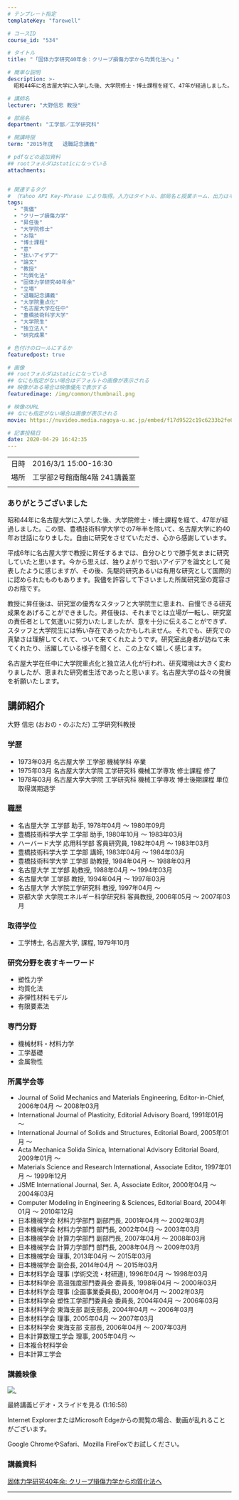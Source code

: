 ```yaml
---
# テンプレート指定
templateKey: "farewell"

# コースID
course_id: "534"

# タイトル
title: "「固体力学研究40年余：クリープ損傷力学から均質化法へ」"

# 簡単な説明
description: >-
  昭和44年に名古屋大学に入学した後、大学院修士・博士課程を経て、47年が経過しました。この間、豊橋技術科学大学での7年半を除いて、名古屋大学に約40年お世話になりました。自由に研究をさせていただき、心から感謝しています。平成6年に名古屋大学で教授に昇任するまでは、自分ひとりで勝手気ままに研究していたと思います。今から思えば、独りよがりで拙いアイデアを論文として発表したように感じますが、その ....

# 講師名
lecturer: "大野信忠 教授"

# 部局名
department: "工学部／工学研究科"

# 開講時限
term: "2015年度	退職記念講義"

# pdfなどの追加資料
## rootフォルダはstaticになっている
attachments:


# 関連するタグ
# （Yahoo API Key-Phrase により取得。入力はタイトル、部局名と授業ホーム、出力はキーフレーズ（tags））
tags:
  - "我儘"
  - "クリープ損傷力学"
  - "昇任後"
  - "大学院修士"
  - "お陰"
  - "博士課程"
  - "意"
  - "拙いアイデア"
  - "論文"
  - "教授"
  - "均質化法"
  - "固体力学研究40年余"
  - "立場"
  - "退職記念講義"
  - "大学院重点化"
  - "名古屋大学在任中"
  - "豊橋技術科学大学"
  - "大学院生"
  - "独立法人"
  - "研究成果"

# 色付けのロールにするか
featuredpost: true

# 画像
## rootフォルダはstaticになっている
## なにも指定がない場合はデフォルトの画像が表示される
## 映像がある場合は映像優先で表示する
featuredimage: /img/common/thumbnail.png

# 映像のURL
## なにも指定がない場合は画像が表示される
movie: https://nuvideo.media.nagoya-u.ac.jp/embed/f17d9522c19c6233b2fe6e52a66d868b53abe124

# 記事投稿日
date: 2020-04-29 16:42:35
---
```


|   |   |
|---|---|
| 日時 | 2016/3/1  15:00-16:30 |
| 場所 | 工学部2号館南館4階 241講義室 |
|   |   |


### ありがとうございました

昭和44年に名古屋大学に入学した後、大学院修士・博士課程を経て、47年が経過しました。この間、豊橋技術科学大学での7年半を除いて、名古屋大学に約40年お世話になりました。自由に研究をさせていただき、心から感謝しています。

平成6年に名古屋大学で教授に昇任するまでは、自分ひとりで勝手気ままに研究していたと思います。今から思えば、独りよがりで拙いアイデアを論文として発表したように感じますが、その後、先駆的研究あるいは有用な研究として国際的に認められたものもあります。我儘を許容して下さいました所属研究室の寛容さのお陰です。

教授に昇任後は、研究室の優秀なスタッフと大学院生に恵まれ、自慢できる研究成果をあげることができました。昇任後は、それまでとは立場が一転し、研究室の責任者として気遣いに努力いたしましたが、意を十分に伝えることができず、スタッフと大学院生には怖い存在であったかもしれません。それでも、研究での真摯さは理解してくれて、ついて来てくれたようです。研究室出身者が訪ねて来てくれたり、活躍している様子を聞くと、この上なく嬉しく感じます。

名古屋大学在任中に大学院重点化と独立法人化が行われ、研究環境は大きく変わりましたが、恵まれた研究者生活であったと思います。名古屋大学の益々の発展を祈願いたします。


## 講師紹介

大野 信忠 (おおの・のぶただ) 工学研究科教授 

### 学歴

  * 1973年03月 名古屋大学 工学部 機械学科 卒業
  * 1975年03月 名古屋大学大学院 工学研究科 機械工学専攻 修士課程 修了
  * 1978年03月 名古屋大学大学院 工学研究科 機械工学専攻 博士後期課程 単位取得満期退学

### 職歴

  * 名古屋大学 工学部 助手, 1978年04月 ～ 1980年09月
  * 豊橋技術科学大学 工学部 助手, 1980年10月 ～ 1983年03月
  * ハーバード大学 応用科学部 客員研究員, 1982年04月 ～ 1983年03月
  * 豊橋技術科学大学 工学部 講師, 1983年04月 ～ 1984年03月
  * 豊橋技術科学大学 工学部 助教授, 1984年04月 ～ 1988年03月
  * 名古屋大学 工学部 助教授, 1988年04月 ～ 1994年03月
  * 名古屋大学 工学部 教授, 1994年04月 ～ 1997年03月
  * 名古屋大学 大学院工学研究科 教授, 1997年04月 ～
  * 京都大学 大学院エネルギー科学研究科 客員教授, 2006年05月 ～ 2007年03月

### 取得学位

  * 工学博士, 名古屋大学, 課程, 1979年10月

### 研究分野を表すキーワード

  * 塑性力学
  * 均質化法
  * 非弾性材料モデル
  * 有限要素法

### 専門分野

  * 機械材料・材料力学
  * 工学基礎
  * 金属物性

### 所属学会等

  * Journal of Solid Mechanics and Materials Engineering, Editor-in-Chief, 2006年04月 ～ 2008年03月
  * International Journal of Plasticity, Editorial Advisory Board, 1991年01月 ～
  * International Journal of Solids and Structures, Editorial Board, 2005年01月 ～
  * Acta Mechanica Solida Sinica, International Advisory Editorial Board, 2009年01月 ～
  * Materials Science and Research International, Associate Editor, 1997年01月 ～ 1999年12月
  * JSME International Journal, Ser. A, Associate Editor, 2000年04月 ～ 2004年03月
  * Computer Modeling in Engineering & Sciences, Editorial Board, 2004年01月 ～ 2010年12月
  * 日本機械学会 材料力学部門 副部門長, 2001年04月 ～ 2002年03月
  * 日本機械学会 材料力学部門 部門長, 2002年04月 ～ 2003年03月
  * 日本機械学会 計算力学部門 副部門長, 2007年04月 ～ 2008年03月
  * 日本機械学会 計算力学部門 部門長, 2008年04月 ～ 2009年03月
  * 日本機械学会 理事, 2013年04月 ～ 2015年03月
  * 日本機械学会 副会長, 2014年04月 ～ 2015年03月
  * 日本材料学会 理事 (学術交流・材研連), 1996年04月 ～ 1998年03月
  * 日本材料学会 高温強度部門委員会 委員長, 1998年04月 ～ 2000年03月
  * 日本材料学会 理事 (企画事業委員長), 2000年04月 ～ 2002年03月
  * 日本材料学会 塑性工学部門委員会 委員長, 2004年04月 ～ 2006年03月
  * 日本材料学会 東海支部 副支部長, 2004年04月 ～ 2006年03月
  * 日本材料学会 理事, 2005年04月 ～ 2007年03月
  * 日本材料学会 東海支部 支部長, 2006年04月 ～ 2007年03月
  * 日本計算数理工学会 理事, 2005年04月 ～
  * 日本複合材料学会
  * 日本計算工学会


### 講義映像

[![&nbsp;](https://ocw.nagoya-u.jp/files/534/thumbnail.jpg) ](https://nuvideo.media.nagoya-u.ac.jp/embed/f17d9522c19c6233b2fe6e52a66d868b53abe124)

最終講義ビデオ・スライドを見る (1:16:58)



Internet ExplorerまたはMicrosoft Edgeからの閲覧の場合、動画が乱れることがございます。

Google ChromeやSafari、Mozilla FireFoxでお試しください。


### 講義資料
[固体力学研究40年余: クリープ損傷力学から均質化法へ](https://ocw.nagoya-u.jp/files/534/ono-saisyu.pdf) 



-----